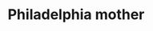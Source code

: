 ---
pid: rs61
title: Philadelphia mother
location_transcription: Middle of Rittenhouse
coordinates: "[-75.171954642271, 39.949391519742]"
zipcode: '19103'
gen_neighborhood: Center City
neighborhood: Rittenhouse Square,Avenue of The Arts,Logan Square,Fitler Square
outside_phl: 
age: '87'
age_range: 70+
instagram: 
image_file_name: rs_61.jpg
proposal_transcription: Statue of a young African American mother with an infant and
  2 small children, neatly dressed, but obviously of limited financial means, and
  looks worried.
topic: African Americans,Class Structure,Family,Social Justice,Women,Youth
topic_summary: 0, 0, 0, 0, 0, 0
type: Sculpture Statue
keywords_other: mothers
credit: John Downes
image_labels: 
twitter: 
facebook: 
permalink: "/monuments/rs61/"
layout: item-page
---